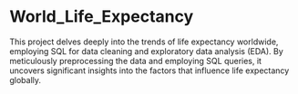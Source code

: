 # World_Life_Expectancy

This project delves deeply into the trends of life expectancy worldwide, employing SQL for data cleaning and exploratory data analysis (EDA). By meticulously preprocessing the data and employing SQL queries, it uncovers significant insights into the factors that influence life expectancy globally.
